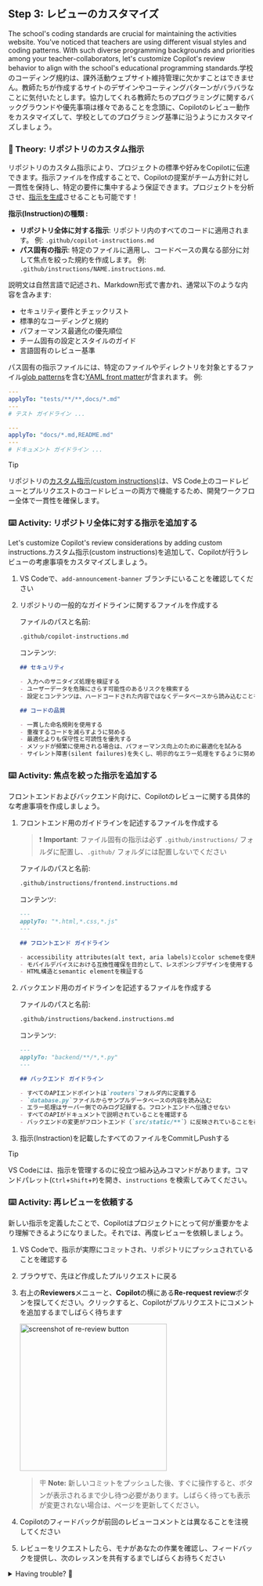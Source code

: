 ## Step 3: レビューのカスタマイズ

The school's coding standards are crucial for maintaining the activities website. You've noticed that teachers are using different visual styles and coding patterns. With such diverse programming backgrounds and priorities among your teacher-collaborators, let's customize Copilot's review behavior to align with the school's educational programming standards.学校のコーディング規約は、課外活動ウェブサイト維持管理に欠かすことはできません。教師たちが作成するサイトのデザインやコーティングパターンがバラバラなことに気付いたとします。協力してくれる教師たちのプログラミングに関するバックグラウンドや優先事項は様々であることを念頭に、Copilotのレビュー動作をカスタマイズして、学校としてのプログラミング基準に沿うようにカスタマイズしましょう。

### 📖 Theory: リポジトリのカスタム指示

リポジトリのカスタム指示により、プロジェクトの標準や好みをCopilotに伝達できます。指示ファイルを作成することで、Copilotの提案がチーム方針に対し一貫性を保持し、特定の要件に集中するよう保証できます。プロジェクトを分析させ、[指示を生成](https://code.visualstudio.com/docs/copilot/customization/custom-instructions#_generate-an-instructions-file-for-your-workspace)させることも可能です！

**指示(Instruction)の種類 :**

- **リポジトリ全体に対する指示**: リポジトリ内のすべてのコードに適用されます。 例: `.github/copilot-instructions.md`
- **パス固有の指示**: 特定のファイルに適用し、コードベースの異なる部分に対して焦点を絞った規約を作成します。 例: `.github/instructions/NAME.instructions.md`.

説明文は自然言語で記述され、Markdown形式で書かれ、通常以下のような内容を含みます:

- セキュリティ要件とチェックリスト
- 標準的なコーディングと規約
- パフォーマンス最適化の優先順位
- チーム固有の設定とスタイルのガイド
- 言語固有のレビュー基準

パス固有の指示ファイルには、特定のファイルやディレクトリを対象とするファイル[glob patterns](https://code.visualstudio.com/docs/editor/glob-patterns)を含む[YAML front matter](https://docs.github.com/en/contributing/writing-for-github-docs/using-yaml-frontmatter)が含まれます。 例:

```yaml
---
applyTo: "tests/**/**,docs/*.md"
---
# テスト ガイドライン ...
```

```yaml
---
applyTo: "docs/*.md,README.md"
---
# ドキュメント ガイドライン ...
```

> [!TIP]
> リポジトリの[カスタム指示(custom instructions)](https://docs.github.com/en/copilot/how-tos/custom-instructions/adding-repository-custom-instructions-for-github-copilot)は、VS Code上のコードレビューとプルリクエストのコードレビューの両方で機能するため、開発ワークフロー全体で一貫性を確保します。

### ⌨️ Activity: リポジトリ全体に対する指示を追加する

Let's customize Copilot's review considerations by adding custom instructions.カスタム指示(custom instructions)を追加して、Copilotが行うレビューの考慮事項をカスタマイズしましょう。

1. VS Codeで、`add-announcement-banner` ブランチにいることを確認してください

1. リポジトリの一般的なガイドラインに関するファイルを作成する

   ファイルのパスと名前:

   ```txt
   .github/copilot-instructions.md
   ```

   コンテンツ:

   ```markdown
   ## セキュリティ

   - 入力へのサニタイズ処理を検証する
   - ユーザーデータを危険にさらす可能性のあるリスクを検索する
   - 設定とコンテンツは、ハードコードされた内容ではなくデータベースから読み込むことを推奨します。どうしても必要な場合は、環境変数またはコミットされていない設定ファイルから読み込んでください。

   ## コードの品質

   - 一貫した命名規則を使用する
   - 重複するコードを減らすように努める
   - 最適化よりも保守性と可読性を優先する
   - メソッドが頻繁に使用される場合は、パフォーマンス向上のために最適化を試みる
   - サイレント障害(silent failures)を失くし、明示的なエラー処理をするように努める
   ```

### ⌨️ Activity: 焦点を絞った指示を追加する

フロントエンドおよびバックエンド向けに、Copilotのレビューに関する具体的な考慮事項を作成しましょう。

1. フロントエンド用のガイドラインを記述するファイルを作成する

   > ❗️ **Important**: ファイル固有の指示は必ず `.github/instructions/` フォルダに配置し、`.github/` フォルダには配置しないでください

   ファイルのパスと名前:

   ```txt
   .github/instructions/frontend.instructions.md
   ```

   コンテンツ:

   ```markdown
   ---
   applyTo: "*.html,*.css,*.js"
   ---

   ## フロントエンド ガイドライン

   - accessibility attributes(alt text, aria labels)とcolor schemeを使用する
   - モバイルデバイスにおける互換性確保を目的として、レスポンシブデザインを使用する
   - HTML構造とsemantic elementを検証する
   ```

1. バックエンド用のガイドラインを記述するファイルを作成する

   ファイルのパスと名前:

   ```txt
   .github/instructions/backend.instructions.md
   ```

   コンテンツ:

   ```markdown
   ---
   applyTo: "backend/**/*,*.py"
   ---

   ## バックエンド ガイドライン

   - すべてのAPIエンドポイントは`routers`フォルダ内に定義する
   - `database.py`ファイルからサンプルデータベースの内容を読み込む
   - エラー処理はサーバー側でのみログ記録する。フロントエンドへ伝播させない
   - すべてのAPIがドキュメントで説明されていることを確認する
   - バックエンドの変更がフロントエンド（`src/static/**`）に反映されていることを確認する。可能であれば、互換性を損なう変更が見つかった場合、開発者にその旨を伝える
   ```

1. 指示(Instraction)を記載したすべてのファイルをCommitしPushする

> [!TIP]
> VS Codeには、指示を管理するのに役立つ組み込みコマンドがあります。コマンドパレット(`Ctrl`+`Shift`+`P`)を開き、`instructions` を検索してみてください。

### ⌨️ Activity: 再レビューを依頼する

新しい指示を定義したことで、Copilotはプロジェクトにとって何が重要かをより理解できるようになりました。それでは、再度レビューを依頼しましょう。

1. VS Codeで、指示が実際にコミットされ、リポジトリにプッシュされていることを確認する

1. ブラウザで、先ほど作成したプルリクエストに戻る

1. 右上の**Reviewers**メニューと、**Copilot**の横にある**Re-request review**ボタンを探してください。クリックすると、Copilotがプルリクエストにコメントを追加するまでしばらく待ちます

   <img width="300" alt="screenshot of re-review button" src="https://github.com/user-attachments/assets/c45aa8de-278d-46e7-bfe2-2dc6b574e11e"/>

   > 🪧 **Note:** 新しいコミットをプッシュした後、すぐに操作すると、ボタンが表示されるまで少し待つ必要があります。しばらく待っても表示が変更されない場合は、ページを更新してください。

1. Copilotのフィードバックが前回のレビューコメントとは異なることを注視してください

1. レビューをリクエストしたら、モナがあなたの作業を確認し、フィードバックを提供し、次のレッスンを共有するまでしばらくお待ちください

<details>
<summary>Having trouble? 🤷</summary><br/>

- If you forgot to add a custom instruction (or made a typo), try fixing the mistake and asking Copilot for another review. This will inform Mona to check your work again.

</details>
